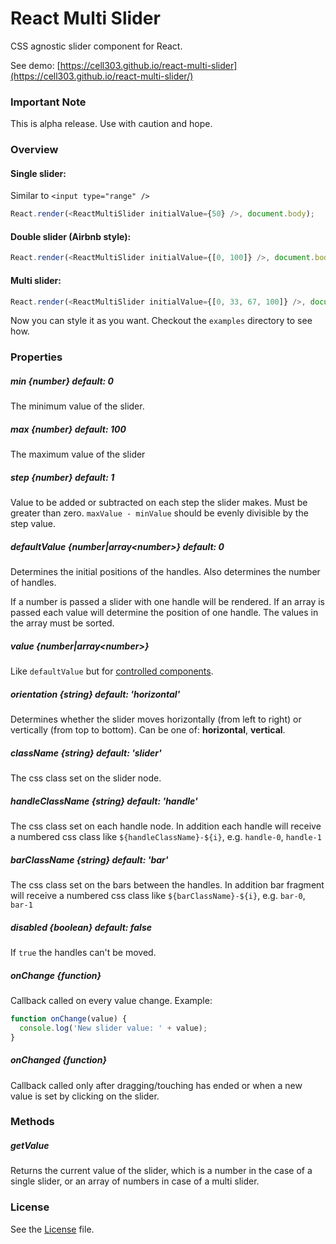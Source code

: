 # React Multi Slider

CSS agnostic slider component for React.

See demo: [https://cell303.github.io/react-multi-slider](https://cell303.github.io/react-multi-slider/)

### Important Note

This is alpha release. Use with caution and hope.

### Overview

#### Single slider:

Similar to `<input type="range" />`

```javascript
React.render(<ReactMultiSlider initialValue={50} />, document.body);
```

#### Double slider (Airbnb style):

```javascript
React.render(<ReactMultiSlider initialValue={[0, 100]} />, document.body);
```

#### Multi slider:

```javascript
React.render(<ReactMultiSlider initialValue={[0, 33, 67, 100]} />, document.body);
```

Now you can style it as you want. Checkout the ```examples``` directory to see how.

### Properties

##### min {number} default: 0

The minimum value of the slider.

##### max {number} default: 100

The maximum value of the slider

##### step {number} default: 1

Value to be added or subtracted on each step the slider makes. Must be greater than zero.
```maxValue - minValue``` should be evenly divisible by the step value.

##### defaultValue {number|array\<number\>} default: 0

Determines the initial positions of the handles.
Also determines the number of handles.

If a number is passed a slider with one handle will be rendered.
If an array is passed each value will determine the position of one handle.
The values in the array must be sorted.

##### value {number|array\<number\>}

Like `defaultValue` but for [controlled components](http://facebook.github.io/react/docs/forms.html#controlled-components).

##### orientation {string} default: 'horizontal'

Determines whether the slider moves horizontally (from left to right) or vertically (from top to bottom). Can be one of: **horizontal**, **vertical**.

##### className {string} default: 'slider'

The css class set on the slider node.

##### handleClassName {string} default: 'handle'

The css class set on each handle node.
In addition each handle will receive a numbered css class like `${handleClassName}-${i}`,
e.g. `handle-0`, `handle-1`

##### barClassName {string} default: 'bar'

The css class set on the bars between the handles.
In addition bar fragment will receive a numbered css class like `${barClassName}-${i}`,
e.g. `bar-0`, `bar-1`

##### disabled {boolean} default: false

If `true` the handles can't be moved.

##### onChange {function}

Callback called on every value change. Example:

```javascript
function onChange(value) {
  console.log('New slider value: ' + value);
}
```

##### onChanged {function}

Callback called only after dragging/touching has ended or when a new value is set by clicking on the slider.

### Methods

##### getValue

Returns the current value of the slider, which is a number in the case of a single slider,
or an array of numbers in case of a multi slider.

### License

See the [License](LICENSE) file.
